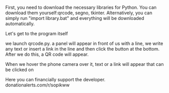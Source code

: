 First, you need to download the necessary libraries for Python.
You can download them yourself:qrcode, segno, tkinter.
Alternatively, you can simply run "import library.bat" and everything will be downloaded automatically.

Let's get to the program itself

we launch qrcode.py. a panel will appear in front of us with a line, we write any text or insert a link in the line and then click the button at the bottom. 
After we do this, a QR code will appear.

When we hover the phone camera over it, text or a link will appear that can be clicked on

Here you can financially support the developer.
donationalerts.com/r/sopikww
